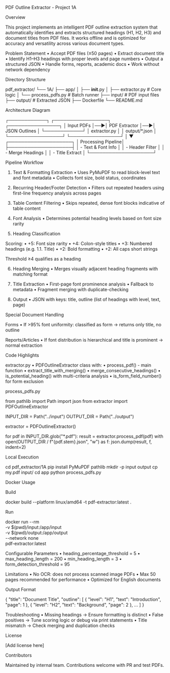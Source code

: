 PDF Outline Extractor - Project 1A

Overview

This project implements an intelligent PDF outline extraction system that automatically identifies and extracts structured headings (H1, H2, H3) and document titles from PDF files. It works offline and is optimized for accuracy and versatility across various document types.

Problem Statement
	•	Accept PDF files (≤50 pages)
	•	Extract document title
	•	Identify H1–H3 headings with proper levels and page numbers
	•	Output a structured JSON
	•	Handle forms, reports, academic docs
	•	Work without network dependency

Directory Structure

pdf_extractor/
└── 1A/
    ├── app/
    │   ├── __init__.py
    │   ├── extractor.py           # Core logic
    │   └── process_pdfs.py        # Batch runner
    ├── input/                    # PDF input files
    ├── output/                   # Extracted JSON
    ├── Dockerfile
    └── README.md

Architecture Diagram

┌────────────┐    ┌─────────────────┐    ┌────────────────┐
│ Input PDFs │──▶│ PDF Extractor   │──▶│ JSON Outlines  │
└────────────┘    │ extractor.py    │    │ output/*.json  │
                 └─────────────────┘    └────────────────┘
                            │
                            ▼
                   ┌────────────────────┐
                   │ Processing Pipeline│
                   ├────────────────────┤
                   │ - Text & Font Info │
                   │ - Header Filter    │
                   │ - Merge Headings   │
                   │ - Title Extract    │
                   └────────────────────┘

Pipeline Workflow

1. Text & Formatting Extraction
	•	Uses PyMuPDF to read block-level text and font metadata
	•	Collects font size, bold status, coordinates

2. Recurring Header/Footer Detection
	•	Filters out repeated headers using first-line frequency analysis across pages

3. Table Content Filtering
	•	Skips repeated, dense font blocks indicative of table content

4. Font Analysis
	•	Determines potential heading levels based on font size rarity

5. Heading Classification

Scoring:
	•	+5: Font size rarity
	•	+4: Colon-style titles
	•	+3: Numbered headings (e.g. 1.1. Title)
	•	+2: Bold formatting
	•	+2: All caps short strings

Threshold ≥4 qualifies as a heading

6. Heading Merging
	•	Merges visually adjacent heading fragments with matching format

7. Title Extraction
	•	First-page font prominence analysis
	•	Fallback to metadata
	•	Fragment merging with duplicate-checking

8. Output
	•	JSON with keys: title, outline (list of headings with level, text, page)

Special Document Handling

Forms
	•	If >95% font uniformity: classified as form → returns only title, no outline

Reports/Articles
	•	If font distribution is hierarchical and title is prominent → normal extraction

Code Highlights

extractor.py
	•	PDFOutlineExtractor class with:
	•	process_pdf() - main function
	•	extract_title_with_merging()
	•	merge_consecutive_headings()
	•	is_potential_heading() with multi-criteria analysis
	•	is_form_field_number() for form exclusion

process_pdfs.py

from pathlib import Path
import json
from extractor import PDFOutlineExtractor

INPUT_DIR = Path("../input")
OUTPUT_DIR = Path("../output")

extractor = PDFOutlineExtractor()

for pdf in INPUT_DIR.glob("*.pdf"):
    result = extractor.process_pdf(pdf)
    with open(OUTPUT_DIR / f"{pdf.stem}.json", "w") as f:
        json.dump(result, f, indent=2)

Local Execution

cd pdf_extractor/1A
pip install PyMuPDF pathlib
mkdir -p input output
cp my.pdf input/
cd app
python process_pdfs.py

Docker Usage

Build

docker build --platform linux/amd64 -t pdf-extractor:latest .

Run

docker run --rm \
  -v $(pwd)/input:/app/input \
  -v $(pwd)/output:/app/output \
  --network none \
  pdf-extractor:latest

Configurable Parameters
	•	heading_percentage_threshold = 5
	•	max_heading_length = 200
	•	min_heading_length = 3
	•	form_detection_threshold = 95

Limitations
	•	No OCR: does not process scanned image PDFs
	•	Max 50 pages recommended for performance
	•	Optimized for English documents

Output Format

{
  "title": "Document Title",
  "outline": [
    { "level": "H1", "text": "Introduction", "page": 1 },
    { "level": "H2", "text": "Background", "page": 2 },
    ...
  ]
}

Troubleshooting
	•	Missing headings → Ensure formatting is distinct
	•	False positives → Tune scoring logic or debug via print statements
	•	Title mismatch → Check merging and duplication checks

License

[Add license here]

Contributors

Maintained by internal team. Contributions welcome with PR and test PDFs.
